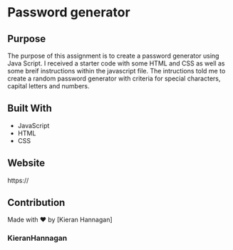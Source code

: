 # Password generator

## Purpose
The purpose of this assignment is to create a password generator using Java Script. I received a starter code with some HTML and CSS as well as some breif instructions within the javascript file. The intructions told me to create a random password generator with criteria for special characters, capital letters and numbers.

## Built With
* JavaScript
* HTML
* CSS

## Website
https://

## Contribution
Made with ❤️ by [Kieran Hannagan]

### KieranHannagan

